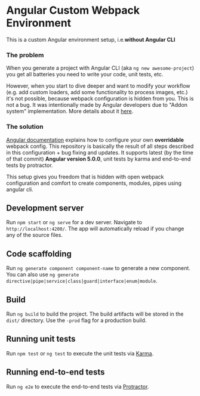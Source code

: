 # Angular Custom Webpack Environment

This is a custom Angular environment setup, i.e.**without Angular CLI**

### The problem

When you generate a project with Angular CLI (aka `ng new awesome-project`) you get all batteries you need to write your code, unit tests, etc.

However, when you start to dive deeper and want to modify your workflow (e.g. add custom loaders, add some functionality to process images, etc.) it's not possible, because webpack configuration is hidden from you. This is not a bug. It was intentionally made by Angular developers due to "Addon system" implementation. More details about it [here](https://github.com/angular/angular-cli/issues/1656#issuecomment-239366723).

### The solution

[Angular documentation](https://angular.io/guide/webpack) explains how to configure your own **overridable** webpack config. This repository is basically the result of all steps described in this configuration + bug fixing and updates. It supports latest (by the time of that commit) **Angular version 5.0.0**, unit tests by karma and end-to-end tests by protractor.

This setup gives you freedom that is hidden with open webpack configuration and comfort to create components, modules, pipes using angular cli. 


## Development server

Run `npm start` or `ng serve` for a dev server. Navigate to `http://localhost:4200/`. The app will automatically reload if you change any of the source files.

## Code scaffolding

Run `ng generate component component-name` to generate a new component. You can also use `ng generate directive|pipe|service|class|guard|interface|enum|module`.

## Build

Run `ng build` to build the project. The build artifacts will be stored in the `dist/` directory. Use the `-prod` flag for a production build.

## Running unit tests

Run `npm test` or `ng test` to execute the unit tests via [Karma](https://karma-runner.github.io).

## Running end-to-end tests

Run `ng e2e` to execute the end-to-end tests via [Protractor](http://www.protractortest.org/).

